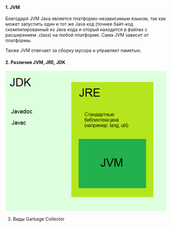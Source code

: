 #### 1. JVM
  Благодаря JVM Java является платформо-независимым языком, так как может запустить один и тот же Java код (точнее байт-код скомпилированный из Java кода и оторый находится в       файлах с расширением .class) на любой платформе. 
  Сама JVM зависит от платформы.

  Также JVM отвечает за сборку мусора и управляет памятью. 

#### 2. Различия JVM, JRE, JDK
![alt-текст](https://github.com/Primisen/interview/blob/master/pictures/jdk-jre-jvm.png "")

3. Виды Garbage Collector

